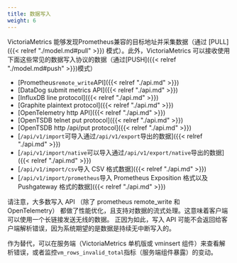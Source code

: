 ```yaml
---
title: 数据写入
weight: 6
---
```


VictoriaMetrics 能够发现Prometheus兼容的目标地址并采集数据（通过 [PULL]({{< relref "./model.md#pull" >}}) 模式）。此外，VictoriaMetrics 可以接收使用下面这些常见的数据写入协议的数据（通过[PUSH]({{< relref "./model.md#push" >}})模式）

- [Prometheus`remote_write`API]({{< relref "./api.md" >}})
- [DataDog submit metrics API]({{< relref "./api.md" >}})
- [InfluxDB line protocol]({{< relref "./api.md" >}})
- [Graphite plaintext protocol]({{< relref "./api.md" >}})
- [OpenTelemetry http API]({{< relref "./api.md" >}})
- [OpenTSDB telnet put protocol]({{< relref "./api.md" >}})
- [OpenTSDB http /api/put protocol]({{< relref "./api.md" >}})
- [`/api/v1/import`可导入通过`/api/v1/export`导出的数据]({{< relref "./api.md" >}})
- [`/api/v1/import/native`可以导入通过`/api/v1/export/native`导出的数据]({{< relref "./api.md" >}})
- [`/api/v1/import/csv`导入 CSV 格式数据]({{< relref "./api.md" >}})
- [`/api/v1/import/prometheus`导入 Prometheus Exposition 格式以及 Pushgateway 格式的数据]({{< relref "./api.md" >}})

请注意，大多数写入 API （除了 prometheus remote_write 和 OpenTelemetry） 都做了性能优化，且支持对数据的流式处理。这意味着客户端可以使用一个长链接发送无线的数据。
正因为如此，写入 API 可能不会返回给客户端解析错误，因为系统期望的是数据是持续无中断写入的。

作为替代，可以在服务端（VictoriaMetrics 单机版或 vminsert 组件）来查看解析错误，或者监控`vm_rows_invalid_total`指标（服务端组件暴露）的变动。